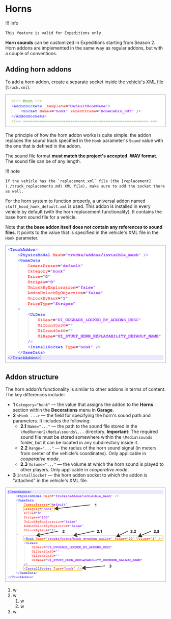 # Horns

!!! info

    This feature is valid for Expeditions only.

**Horn sounds** can be customized in Expeditions starting from Season 2. Horn addons are implemented in the same way as regular addons, but with a couple of conventions.

## Adding horn addons

To add a horn addon, create a separate socket inside the [vehicle's XML file](./../additional_info_on_trucks/viewing_trucks/opening_xml_files_of_truck.md) (`truck.xml`).

![Horn socket](./media/horn_socket_1.png)

The principle of how the horn addon works is quite simple: the addon replaces the sound track specified in the `Honk` parameter's `Sound` value with the one that is defined in the addon.

The sound file format **must match the project's accepted .WAV format**. The sound file can be of any length.

!!! note

    If the vehicle has the `replacement.xml` file (the [replacement](./truck_replacements.md) XML file), make sure to add the socket there as well.

For the horn system to function properly, a universal addon named `stuff_hood_honk_default.xml` is used. This addon is installed in every vehicle by default (with the horn replacement functionality). It contains the base horn sound file for a vehicle.

Note that **the base addon itself does not contain any references to sound files**. It points to the value that is specified in the vehicle's XML file in the `Honk` parameter.

![Horn base addon](./media/horn_base_addon_1.png)

## Addon structure

The horn addon’s functionality is similar to other addons in terms of content. The key differences include:

- **1** `Category="honk"` — the value that assigns the addon to the **Horns** section within the **Decorations** menu in **Garage**.
- **2** `<Honk ...>` — the field for specifying the horn's sound path and parameters. It includes the following:
    - **2.1** `Name="..."` — the path to the sound file stored in the `\MudRunner2\Media\sounds\...` directory. **Important:** The required sound file must be stored somewhere within the `\Media\sounds` folder, but it can be located in any subdirectory inside it.
    - **2.2** `Range="..."` — the radius of the horn sound signal (in meters from center of the vehicle's coordinates). Only applicable in *cooperative mode*.
    - **2.3** `Volume="..."` — the volume at which the horn sound is played to other players. Only applicable in *cooperative mode*.
- **3** `InstallSocket` — the horn addon socket to which the addon is "attached" in the vehicle's XML file.

![Horn base addon](./media/honk_addon_structure_1.png)

1. w
2. w
    1. w
    2. w
3. w